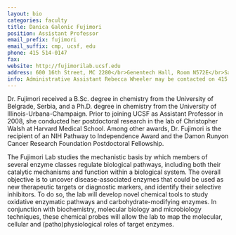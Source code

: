 ```yaml
---
layout: bio
categories: faculty
title: Danica Galonic Fujimori
position: Assistant Professor
email_prefix: fujimori
email_suffix: cmp, ucsf, edu
phone: 415 514-0147
fax: 
website: http://fujimorilab.ucsf.edu
address: 600 16th Street, MC 2280</br>Genentech Hall, Room N572E</br>San Francisco, CA 94158-2280</br>
info: Administrative Assistant Rebecca Wheeler may be contacted on 415 514-1283 or at <span class="e">rebecca.wheeler / ucsf, edu </span>
---
```


Dr. Fujimori received a B.Sc. degree in chemistry from the University of Belgrade, Serbia, and a Ph.D. degree in chemistry from the University of Illinois-Urbana-Champaign. Prior to joining UCSF as Assistant Professor in 2008, she conducted her postdoctoral research in the lab of Christopher Walsh at Harvard Medical School. Among other awards, Dr. Fujimori is the recipient of an NIH Pathway to Independence Award and the Damon Runyon Cancer Research Foundation Postdoctoral Fellowship.  

The Fujimori Lab studies the mechanistic basis by which members of several enzyme classes regulate biological pathways, including both their catalytic mechanisms and function within a biological system. The overall objective is to uncover disease-associated enzymes that could be used as new therapeutic targets or diagnostic markers, and identify their selective inhibitors. To do so, the lab will develop novel chemical tools to study oxidative enzymatic pathways and carbohydrate-modifying enzymes. In conjunction with biochemistry, molecular biology and microbiology techniques, these chemical probes will allow the lab to map the molecular, cellular and (patho)physiological roles of target enzymes.